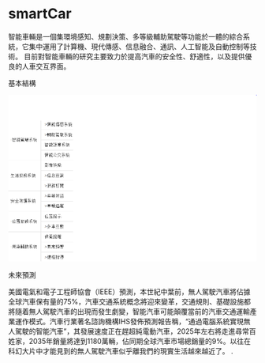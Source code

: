 # smartCar

智能車輛是一個集環境感知、規劃決策、多等級輔助駕駛等功能於一體的綜合系統，它集中運用了計算機、現代傳感、信息融合、通訊、人工智能及自動控制等技術。
目前對智能車輛的研究主要致力於提高汽車的安全性、舒適性，以及提供優良的人車交互界面。

基本結構

![image](https://github.com/ssx47/smartCar/blob/master/image/1.PNG?raw=true)

未來預測

美國電氣和電子工程師協會（IEEE）預測，本世紀中葉前，無人駕駛汽車將佔據全球汽車保有量的75%，汽車交通系統概念將迎來變革，交通規則、基礎設施都將隨着無人駕駛汽車的出現而發生劇變，智能汽車可能顛覆當前的汽車交通運輸產業運作模式。汽車行業著名諮詢機構IHS發佈預測報告稱，“通過電腦系統實現無人駕駛的智能汽車”，其發展速度正在趕超純電動汽車，2025年左右將走進尋常百姓家，2035年銷量將達到1180萬輛，佔同期全球汽車市場總銷量的9%。以往在科幻大片中才能見到的無人駕駛汽車似乎離我們的現實生活越來越近了。
.